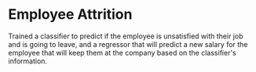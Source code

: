 # Employee Attrition

Trained a classifier to predict if the employee is unsatisfied with their job and is going to leave, and a regressor that will predict a new salary for the employee that will keep them at the company based on the classifier's information.

